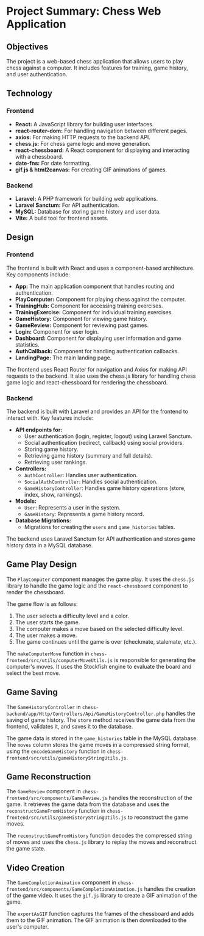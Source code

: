 # Project Summary: Chess Web Application

## Objectives

The project is a web-based chess application that allows users to play chess against a computer. It includes features for training, game history, and user authentication.

## Technology

### Frontend
*   **React:** A JavaScript library for building user interfaces.
*   **react-router-dom:** For handling navigation between different pages.
*   **axios:** For making HTTP requests to the backend API.
*   **chess.js:** For chess game logic and move generation.
*   **react-chessboard:** A React component for displaying and interacting with a chessboard.
*   **date-fns:** For date formatting.
*   **gif.js & html2canvas:** For creating GIF animations of games.

### Backend
*   **Laravel:** A PHP framework for building web applications.
*   **Laravel Sanctum:** For API authentication.
*   **MySQL:** Database for storing game history and user data.
*   **Vite:** A build tool for frontend assets.

## Design

### Frontend
The frontend is built with React and uses a component-based architecture. Key components include:

*   **App:** The main application component that handles routing and authentication.
*   **PlayComputer:** Component for playing chess against the computer.
*   **TrainingHub:** Component for accessing training exercises.
*   **TrainingExercise:** Component for individual training exercises.
*   **GameHistory:** Component for viewing game history.
*   **GameReview:** Component for reviewing past games.
*   **Login:** Component for user login.
*   **Dashboard:** Component for displaying user information and game statistics.
*   **AuthCallback:** Component for handling authentication callbacks.
*   **LandingPage:** The main landing page.

The frontend uses React Router for navigation and Axios for making API requests to the backend. It also uses the chess.js library for handling chess game logic and react-chessboard for rendering the chessboard.

### Backend
The backend is built with Laravel and provides an API for the frontend to interact with. Key features include:

*   **API endpoints for:**
    *   User authentication (login, register, logout) using Laravel Sanctum.
    *   Social authentication (redirect, callback) using social providers.
    *   Storing game history.
    *   Retrieving game history (summary and full details).
    *   Retrieving user rankings.
*   **Controllers:**
    *   `AuthController`: Handles user authentication.
    *   `SocialAuthController`: Handles social authentication.
    *   `GameHistoryController`: Handles game history operations (store, index, show, rankings).
*   **Models:**
    *   `User`: Represents a user in the system.
    *   `GameHistory`: Represents a game history record.
*   **Database Migrations:**
    *   Migrations for creating the `users` and `game_histories` tables.

The backend uses Laravel Sanctum for API authentication and stores game history data in a MySQL database.

## Game Play Design

The `PlayComputer` component manages the game play. It uses the `chess.js` library to handle the game logic and the `react-chessboard` component to render the chessboard.

The game flow is as follows:

1.  The user selects a difficulty level and a color.
2.  The user starts the game.
3.  The computer makes a move based on the selected difficulty level.
4.  The user makes a move.
5.  The game continues until the game is over (checkmate, stalemate, etc.).

The `makeComputerMove` function in `chess-frontend/src/utils/computerMoveUtils.js` is responsible for generating the computer's moves. It uses the Stockfish engine to evaluate the board and select the best move.

## Game Saving

The `GameHistoryController` in `chess-backend/app/Http/Controllers/Api/GameHistoryController.php` handles the saving of game history. The `store` method receives the game data from the frontend, validates it, and saves it to the database.

The game data is stored in the `game_histories` table in the MySQL database. The `moves` column stores the game moves in a compressed string format, using the `encodeGameHistory` function in `chess-frontend/src/utils/gameHistoryStringUtils.js`.

## Game Reconstruction

The `GameReview` component in `chess-frontend/src/components/GameReview.js` handles the reconstruction of the game. It retrieves the game data from the database and uses the `reconstructGameFromHistory` function in `chess-frontend/src/utils/gameHistoryStringUtils.js` to reconstruct the game moves.

The `reconstructGameFromHistory` function decodes the compressed string of moves and uses the `chess.js` library to replay the moves and reconstruct the game state.

## Video Creation

The `GameCompletionAnimation` component in `chess-frontend/src/components/GameCompletionAnimation.js` handles the creation of the game video. It uses the `gif.js` library to create a GIF animation of the game.

The `exportAsGIF` function captures the frames of the chessboard and adds them to the GIF animation. The GIF animation is then downloaded to the user's computer.
